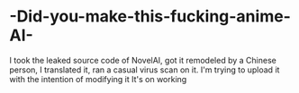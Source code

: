 # -Did-you-make-this-fucking-anime-AI-
I took the leaked source code of NovelAI, got it remodeled by a Chinese person, I translated it, ran a casual virus scan on it. I'm trying to upload it with the intention of modifying it  It's on working
